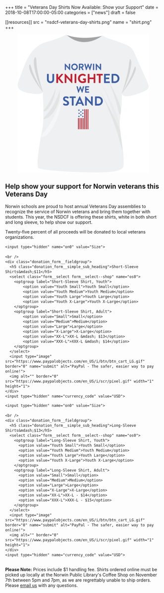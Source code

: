 +++
title = "Veterans Day Shirts Now Available: Show your Support"
date  = 2018-10-08T17:00:00-05:00
categories = ["news"]
draft = false

[[resources]]
  src  = "nsdcf-veterans-day-shirts.png"
  name = "shirt.png"
+++

<figure class="img--side">
  <img class="img__img" src="nsdcf-veterans-day-shirts.png" />
</figure>

## Help show your support for Norwin veterans this Veterans Day

Norwin schools are proud to host annual Veterans Day assemblies to recognize the service of Norwin veterans and bring them together with students. This year, the NSDCF is offering these shirts, white in both short and long sleeve, to help show our support.

Twenty-five percent of all proceeds will be donated to local veterans organizations.

<div class="form">
  <form target="paypal" action="https://www.paypal.com/cgi-bin/webscr" method="post">
    <input type="hidden" name="cmd" value="_s-xclick">
    <input type="hidden" name="hosted_button_id" value="Z867GF8HH75PL">

    <input type="hidden" name="on0" value="Size">

    <br />
    <div class="donation_form__fieldgroup">
      <h5 class="donation_form__simple_sub_heading">Short-Sleeve Shirts&mdash;$11</h5>
      <select class="form__select form__select--shop" name="os0">
        <optgroup label="Short-Sleeve Shirt, Youth">
        	<option value="Youth Small">Youth Small</option>
        	<option value="Youth Medium">Youth Medium</option>
        	<option value="Youth Large">Youth Large</option>
        	<option value="Youth X-Large">Youth X-Large</option>
        </optgroup>
        <optgroup label="Short-Sleeve Shirt, Adult">
        	<option value="Small">Small</option>
        	<option value="Medium">Medium</option>
        	<option value="Large">Large</option>
        	<option value="X-Large">X-Large</option>
        	<option value="XX-L">XX-L &mdash; $13</option>
        	<option value="XXX-L">XXX-L &mdash; $14</option>
        </optgroup>
      </select>
      <input type="image" src="https://www.paypalobjects.com/en_US/i/btn/btn_cart_LG.gif" border="0" name="submit" alt="PayPal - The safer, easier way to pay online!">
      <img alt="" border="0" src="https://www.paypalobjects.com/en_US/i/scr/pixel.gif" width="1" height="1">
    </div>
    <input type="hidden" name="currency_code" value="USD">
  </form>

  <form target="paypal" action="https://www.paypal.com/cgi-bin/webscr" method="post">
    <input type="hidden" name="cmd" value="_s-xclick">
    <input type="hidden" name="hosted_button_id" value="63P4MTPZ857NS">

    <input type="hidden" name="on0" value="Size">

    <br />
    <div class="donation_form__fieldgroup">
      <h5 class="donation_form__simple_sub_heading">Long-Sleeve Shirts&mdash;$13</h5>
      <select class="form__select form__select--shop" name="os0">
        <optgroup label="Long-Sleeve Shirt, Youth">
          <option value="Youth Small">Youth Small</option>
          <option value="Youth Medium">Youth Medium</option>
          <option value="Youth Large">Youth Large</option>
          <option value="Youth X-Large">Youth X-Large</option>
        </optgroup>
        <optgroup label="Long-Sleeve Shirt, Adult">
          <option value="Small">Small</option>
          <option value="Medium">Medium</option>
          <option value="Large">Large</option>
          <option value="X-Large">X-Large</option>
          <option value="XX-L">XX-L - $14</option>
          <option value="XXX-L">XXX-L - $15</option>
        </optgroup>
      </select>
      <input type="image" src="https://www.paypalobjects.com/en_US/i/btn/btn_cart_LG.gif" border="0" name="submit" alt="PayPal - The safer, easier way to pay online!">
      <img alt="" border="0" src="https://www.paypalobjects.com/en_US/i/scr/pixel.gif" width="1" height="1">
    </div>
    <input type="hidden" name="currency_code" value="USD">
  </form>
</div>

<p class="donation_form__small_msg"><br /><strong>Please Note:</strong> Prices include $1 handling fee. Shirts ordered online must be picked up locally at the Norwin Public Library's Coffee Shop on November 7th between 5pm and 7pm, as we are regrettably unable to ship orders. Please <a href="mailto:alumni@nsdcf.org">email us</a> with any questions.</p>
